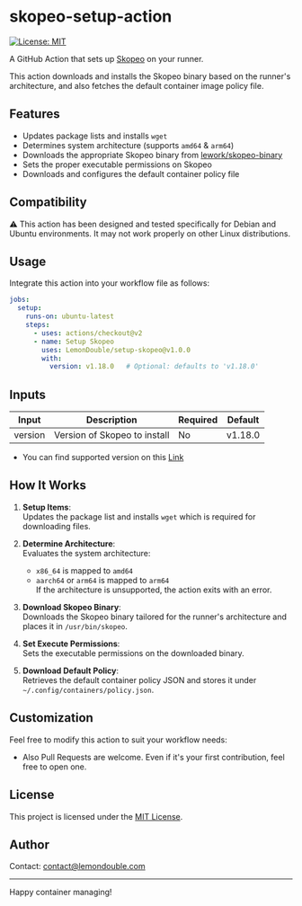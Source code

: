 # skopeo-setup-action

[![License: MIT](https://img.shields.io/badge/License-MIT-blue.svg)](LICENSE)

A GitHub Action that sets up [Skopeo](https://github.com/containers/skopeo) on your runner. 

This action downloads and installs the Skopeo binary based on the runner's architecture, and also fetches the default container image policy file.

## Features

- Updates package lists and installs `wget`
- Determines system architecture (supports `amd64` & `arm64`)
- Downloads the appropriate Skopeo binary from [lework/skopeo-binary](https://github.com/lework/skopeo-binary/releases)
- Sets the proper executable permissions on Skopeo
- Downloads and configures the default container policy file

## Compatibility

⚠️ This action has been designed and tested specifically for Debian and Ubuntu environments. It may not work properly on other Linux distributions.

## Usage

Integrate this action into your workflow file as follows:

```yaml
jobs:
  setup:
    runs-on: ubuntu-latest
    steps:
      - uses: actions/checkout@v2
      - name: Setup Skopeo
        uses: LemonDouble/setup-skopeo@v1.0.0
        with:
          version: v1.18.0   # Optional: defaults to 'v1.18.0'
```

## Inputs

| Input    | Description                                | Required | Default    |
| -------- | ------------------------------------------ | -------- | ---------- |
| version  | Version of Skopeo to install               | No       | v1.18.0    |

- You can find supported version on this [Link](https://github.com/lework/skopeo-binary/blob/master/version.txt)

## How It Works

1. **Setup Items**:  
   Updates the package list and installs `wget` which is required for downloading files.

2. **Determine Architecture**:  
   Evaluates the system architecture:
   - `x86_64` is mapped to `amd64`
   - `aarch64` or `arm64` is mapped to `arm64`  
   If the architecture is unsupported, the action exits with an error.

3. **Download Skopeo Binary**:  
   Downloads the Skopeo binary tailored for the runner's architecture and places it in `/usr/bin/skopeo`.

4. **Set Execute Permissions**:  
   Sets the executable permissions on the downloaded binary.

5. **Download Default Policy**:  
   Retrieves the default container policy JSON and stores it under `~/.config/containers/policy.json`.

## Customization

Feel free to modify this action to suit your workflow needs:
- Also Pull Requests are welcome. Even if it's your first contribution, feel free to open one.

## License

This project is licensed under the [MIT License](LICENSE).

## Author

Contact: [contact@lemondouble.com](mailto:contact@lemondouble.com)

---

Happy container managing!